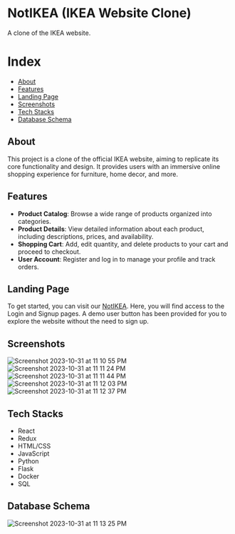 # NotIKEA (IKEA Website Clone)

A clone of the IKEA website.

# Index 
- [About](#about)
- [Features](#features)
- [Landing Page](#landing-page)
- [Screenshots](#screenshots)
- [Tech Stacks](#tech-stacks)
- [Database Schema](#database-schema)


## About

This project is a clone of the official IKEA website, aiming to replicate its core functionality and design. It provides users with an immersive online shopping experience for furniture, home decor, and more.

## Features

- **Product Catalog**: Browse a wide range of products organized into categories.
- **Product Details**: View detailed information about each product, including descriptions, prices, and availability.
- **Shopping Cart**: Add, edit quantity, and delete products to your cart and proceed to checkout.
- **User Account**: Register and log in to manage your profile and track orders.

## Landing Page

To get started, you can visit our [NotIKEA](https://notikea-2t7l.onrender.com). Here, you will find access to the Login and Signup pages. A demo user button has been provided for you to explore the website without the need to sign up.

## Screenshots
![Screenshot 2023-10-31 at 11 10 55 PM](https://github.com/Maria-R01/Not-IKEA/assets/114263285/95001219-0fd4-4196-9bbd-01ba3a7302cd)
![Screenshot 2023-10-31 at 11 11 24 PM](https://github.com/Maria-R01/Not-IKEA/assets/114263285/cdb35069-55b3-40a0-a29f-8a61ea9e1105)
![Screenshot 2023-10-31 at 11 11 44 PM](https://github.com/Maria-R01/Not-IKEA/assets/114263285/90935b39-5ec9-4818-9681-14d2d46bd2a4)
![Screenshot 2023-10-31 at 11 12 03 PM](https://github.com/Maria-R01/Not-IKEA/assets/114263285/4955b0a6-2a77-466a-a56d-9c49ef0a912e)
![Screenshot 2023-10-31 at 11 12 37 PM](https://github.com/Maria-R01/Not-IKEA/assets/114263285/d1900303-a581-4cb5-96b5-57b469a998b5)


## Tech Stacks
- React
- Redux
- HTML/CSS
- JavaScript
- Python
- Flask
- Docker
- SQL

## Database Schema
![Screenshot 2023-10-31 at 11 13 25 PM](https://github.com/Maria-R01/Not-IKEA/assets/114263285/9945486f-93f6-449a-8a41-99ab06309458)
